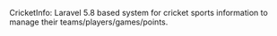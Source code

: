 CricketInfo: Laravel 5.8 based system for cricket sports information to manage their teams/players/games/points.
